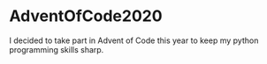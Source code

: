 # AdventOfCode2020
I decided to take part in Advent of Code this year to keep my python programming skills sharp.
